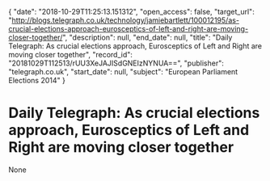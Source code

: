 {
  "date": "2018-10-29T11:25:13.151312", 
  "open_access": false, 
  "target_url": "http://blogs.telegraph.co.uk/technology/jamiebartlett/100012195/as-crucial-elections-approach-eurosceptics-of-left-and-right-are-moving-closer-together/", 
  "description": null, 
  "end_date": null, 
  "title": "Daily Telegraph: As crucial elections approach, Eurosceptics of Left and Right are moving closer together", 
  "record_id": "20181029T112513/rUU3XeJAJISdGNEIzNYNUA==", 
  "publisher": "telegraph.co.uk", 
  "start_date": null, 
  "subject": "European Parliament Elections 2014"
}

# Daily Telegraph: As crucial elections approach, Eurosceptics of Left and Right are moving closer together

None